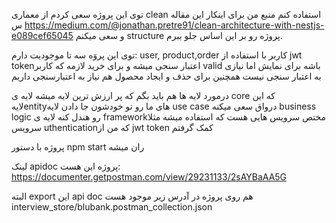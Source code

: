 توی این پروژه سعی کردم از معماری clean استفاده کنم
منبع من برای اینکار این مقاله س https://medium.com/@jonathan.pretre91/clean-architecture-with-nestjs-e089cef65045
و سعی میکنم structure پروژه رو بر این اساس جلو ببرم.

توی این پروٓه سه تا موجودیت دارم: user, product,order
کاربر با استفاده از jwt tokenاعتبار سنجی میشه و برای خرید لازمه که کاربر valid باشه
برای نمایش اما نیازی به اعتبار سنجی نیست
همچنین برای حذف و ایجاد محصول هم نیاز به اعتبارسنجی داریم


درمورد لایه ها هم باید بگم که پر ارزش ترین لایه میشه لایه ی core که این لایهentityهای ما رو تو خودشون جا دادن
لایه use case درواق سعی میکنه business logic رو هندل کنه
لایه ی frameworkمختص سرویس هایی هست که استفاده میشه مثلا سرویس  uthenticationکه من از jwt token کمک گرفتم


پروژه با دستور npm start  ران میشه

لینک apidoc پروژه این هست:
https://documenter.getpostman.com/view/29231133/2sAYBaAA5G

البته export این api doc هم روی پروژه در آدرس زیر موجود هست
interview_store/blubank.postman_collection.json
